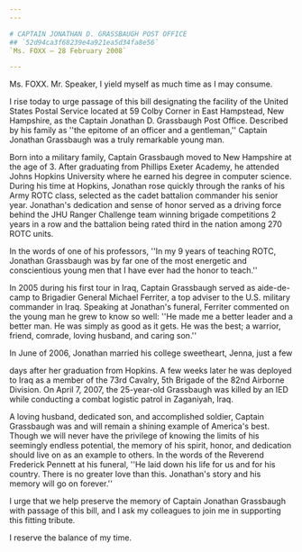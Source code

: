 ```yaml
---
---

# CAPTAIN JONATHAN D. GRASSBAUGH POST OFFICE
## `52d94ca3f68239e4a921ea5d34fa8e56`
`Ms. FOXX — 28 February 2008`

---
```



Ms. FOXX. Mr. Speaker, I yield myself as much time as I may consume.

I rise today to urge passage of this bill designating the facility of 
the United States Postal Service located at 59 Colby Corner in East 
Hampstead, New Hampshire, as the Captain Jonathan D. Grassbaugh Post 
Office. Described by his family as ''the epitome of an officer and a 
gentleman,'' Captain Jonathan Grassbaugh was a truly remarkable young 
man.

Born into a military family, Captain Grassbaugh moved to New 
Hampshire at the age of 3. After graduating from Phillips Exeter 
Academy, he attended Johns Hopkins University where he earned his 
degree in computer science. During his time at Hopkins, Jonathan rose 
quickly through the ranks of his Army ROTC class, selected as the cadet 
battalion commander his senior year. Jonathan's dedication and sense of 
honor served as a driving force behind the JHU Ranger Challenge team 
winning brigade competitions 2 years in a row and the battalion being 
rated third in the nation among 270 ROTC units.

In the words of one of his professors, ''In my 9 years of teaching 
ROTC, Jonathan Grassbaugh was by far one of the most energetic and 
conscientious young men that I have ever had the honor to teach.''

In 2005 during his first tour in Iraq, Captain Grassbaugh served as 
aide-de-camp to Brigadier General Michael Ferriter, a top adviser to 
the U.S. military commander in Iraq. Speaking at Jonathan's funeral, 
Ferriter commented on the young man he grew to know so well: ''He made 
me a better leader and a better man. He was simply as good as it gets. 
He was the best; a warrior, friend, comrade, loving husband, and caring 
son.''

In June of 2006, Jonathan married his college sweetheart, Jenna, just 
a few


days after her graduation from Hopkins. A few weeks later he was 
deployed to Iraq as a member of the 73rd Cavalry, 5th Brigade of the 
82nd Airborne Division. On April 7, 2007, the 25-year-old Grassbaugh 
was killed by an IED while conducting a combat logistic patrol in 
Zaganiyah, Iraq.

A loving husband, dedicated son, and accomplished soldier, Captain 
Grassbaugh was and will remain a shining example of America's best. 
Though we will never have the privilege of knowing the limits of his 
seemingly endless potential, the memory of his spirit, honor, and 
dedication should live on as an example to others. In the words of the 
Reverend Frederick Pennett at his funeral, ''He laid down his life for 
us and for his country. There is no greater love than this. Jonathan's 
story and his memory will go on forever.''

I urge that we help preserve the memory of Captain Jonathan 
Grassbaugh with passage of this bill, and I ask my colleagues to join 
me in supporting this fitting tribute.

I reserve the balance of my time.
